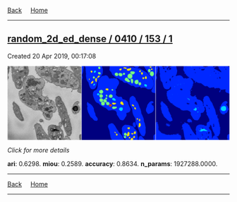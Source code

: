 
[Back](..)&nbsp;&nbsp;&nbsp;&nbsp;&nbsp;[Home](https://leapmanlab.github.io/snapshots)

---

<div class="summary"><a href="1"><h2>random_2d_ed_dense / 0410 / 153 / 1</h2></a><p>Created 20 Apr 2019, 00:17:08
</p><a href="1"><img src="1/media/summary.png" align="center"></a><p>
<i>Click for more details</i>
</p></div>

**ari**: 0.6298. **miou**: 0.2589. **accuracy**: 0.8634. **n_params**: 1927288.0000. 

---

[Back](..)&nbsp;&nbsp;&nbsp;&nbsp;&nbsp;[Home](https://leapmanlab.github.io/snapshots)

---